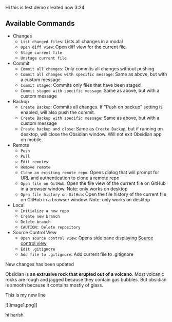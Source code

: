 Hi this is test demo created now 3:24

## Available Commands

-   Changes
    -   `List changed files`: Lists all changes in a modal
    -   `Open diff view`: Open diff view for the current file
    -   `Stage current file`
    -   `Unstage current file`
-   Commit
    -   `Commit all changes`: Only commits all changes without pushing
    -   `Commit all changes with specific message`: Same as above, but with a custom message
    -   `Commit staged`: Commits only files that have been staged
    -   `Commit staged with specific message`: Same as above, but with a custom message
-   Backup
    -   `Create Backup`: Commits all changes. If "Push on backup" setting is enabled, will also push the commit.
    -   `Create Backup with specific message`: Same as above, but with a custom message
    -   `Create backup and close`: Same as `Create Backup`, but if running on desktop, will close the Obsidian window. Will not exit Obsidian app on mobile.
-   Remote
    -   `Push`
    -   `Pull`
    -   `Edit remotes`
    -   `Remove remote`
    -   `Clone an existing remote repo`: Opens dialog that will prompt for URL and authentication to clone a remote repo
    -   `Open file on GitHub`: Open the file view of the current file on GitHub in a browser window. Note: only works on desktop
    -   `Open file history on GitHub`: Open the file history of the current file on GitHub in a browser window. Note: only works on desktop
-   Local
    -   `Initialize a new repo`
    -   `Create new branch`
    -   `Delete branch`
    -   `CAUTION: Delete repository`
-   Source Control View
    -   `Open source control view`: Opens side pane displaying [Source control view](app://obsidian.md/index.html#sidebar-view)
    -   `Edit .gitignore`
    -   `Add file to .gitignore`: Add current file to .gitignore




New changes has been updated

Obsidian is **an extrusive rock that erupted out of a volcano**. Most volcanic rocks are rough and jagged because they contain gas bubbles. But obsidian is smooth because it contains mostly of glass.



This is my new line


![[image1.png]]


hi harish